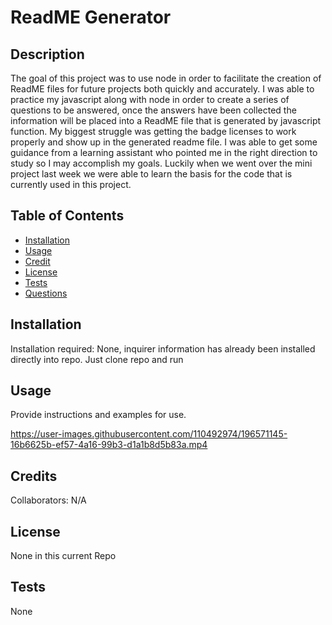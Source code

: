 # ReadME Generator


## Description


The goal of this project was to use node in order to facilitate the creation of ReadME files for future projects both quickly and accurately. I was able to practice my javascript along with node in order to create a series of questions to be answered, once the answers have been collected the information will be placed into a ReadME file that is generated by javascript function. My biggest struggle was getting the badge licenses to work properly and show up in the generated readme file. I was able to get some guidance from a learning assistant who pointed me in the right direction to study so I may accomplish my goals. Luckily when we went over the mini project last week we were able to learn the basis for the code that is currently used in this project.

## Table of Contents

- [Installation](#installation)
- [Usage](#usage)
- [Credit](#credits)
- [License](#license)
- [Tests](#tests)
- [Questions](#questions)

## Installation

Installation required: None, inquirer information has already been installed directly into repo. Just clone repo and run

## Usage

Provide instructions and examples for use.


https://user-images.githubusercontent.com/110492974/196571145-16b6625b-ef57-4a16-99b3-d1a1b8d5b83a.mp4


## Credits

Collaborators: N/A

## License

None in this current Repo

## Tests

None
